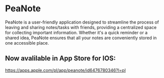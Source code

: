 # PeaNote

PeaNote is a user-friendly application designed to streamline the process of leaving and sharing notes/tasks with friends, providing a centralized space for collecting important information. Whether it's a quick reminder or a shared idea, PeaNote ensures that all your notes are conveniently stored in one accessible place. </br> 

## Now avalilable in App Store for IOS: <br>
https://apps.apple.com/pl/app/peanote/id6476780346?l=pl
